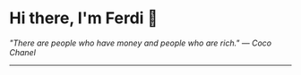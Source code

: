<h1>Hi there, I'm Ferdi 👋</h1>

<p><em>
  "There are people who have money and people who are rich." — Coco Chanel
</em></p>

---
